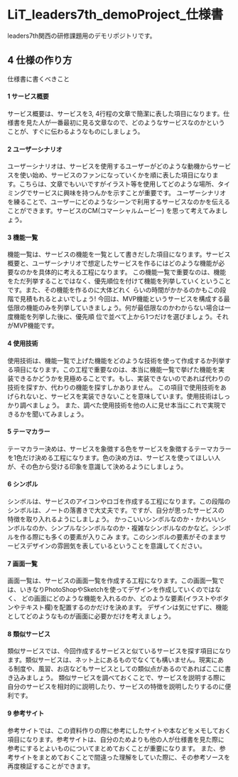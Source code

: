 # LiT_leaders7th_demoProject_仕様書
leaders7th関西の研修課題用のデモリポジトリです。

## 4 仕様の作り方

仕様書に書くべきこと
#### 1 サービス概要
サービス概要は、サービスを3, 4行程の文章で簡潔に表した項目になります。仕様書を見た人が一番最初に見る文章なので、どのようなサービスなのかという ことが、すぐに伝わるようなものにしましょう。
#### 2 ユーザーシナリオ
ユーザーシナリオは、サービスを使用するユーザーがどのような動機からサービスを使い始め、サービスのファンになっていくかを順に表した項目になりま す。こちらは、文章でもいいですがイラスト等を使用してどのような場所、タイミングでサービスに興味を持つんかを示すことが重要です。 ユーザーシナリオを練ることで、ユーザーにどのようなシーンで利用するサービスなのかを伝えることができます。サービスのCM(コマーシャルムービー) を思って考えてみましょう。
#### 3 機能一覧
機能一覧は、サービスの機能を一覧として書きだした項目になります。サービス概要と、ユーザーシナリオで想定したサービスを作るにはどのような機能が必 要なのかを具体的に考える工程になります。 この機能一覧で重要なのは、機能をただ列挙することではなく、優先順位を付けて機能を列挙していくということです。また、その機能を作るのに大体どれく らいの時間がかかるのかもこの段階で見積もれるとよいでしょう! 今回は、MVP機能というサービスを構成する最低限の機能のみを列挙していきましょう。何が最低限なのかわからない場合は一度機能を列挙した後に、優先順 位で並べて上から1つだけを選びましょう。それがMVP機能です。
#### 4 使用技術
使用技術は、機能一覧で上げた機能をどのような技術を使って作成するか列挙する項目になります。この工程で重要なのは、本当に機能一覧で挙げた機能を実 装できるかどうかを見極めることです。もし、実装できないのであれば代わりの技術を探すか、代わりの機能を探すしかありません。 この項目で使用技術をあげられないと、サービスを実装できないことを意味しています。使用技術はしっかり調べましょう。 また、調べた使用技術を他の人に見せ本当にこれで実現できるかを聞いてみましょう。
#### 5 テーマカラー

テーマカラー決めは、サービスを象徴する色をサービスを象徴するテーマカラーを1色だけ決める工程になります。色の決め方は、サービスを使ってほしい人 が、その色から受ける印象を意識して決めるようにしましょう。
#### 6 シンボル
シンボルは、サービスのアイコンやロゴを作成する工程になります。この段階のシンボルは、ノートの落書きで大丈夫です。ですが、自分が思ったサービスの 特徴を取り入れるようにしましょう。 かっこいいシンボルなのか・かわいいシンボルなのか、シンプルなシンボルなのか・複雑なシンボルなのかなど。シンボルを作る際にも多くの要素が入りこみ ます。このシンボルの要素がそのままサービスデザインの雰囲気を表しているということを意識してください。
#### 7 画面一覧
画面一覧は、サービスの画面一覧を作成する工程になります。この画面一覧では、いきなりPhotoShopやSketchを使ってデザインを作成していくのではなく、 どの画面にどのような機能を入れるのか、どのような要素(イラストやボタンやテキスト欄)を配置するのかだけを決めます。 デザインは気にせずに、機能としてどのようなものが画面に必要かだけを考えましょう。
#### 8 類似サービス

類似サービスでは、今回作成するサービスと似ているサービスを探す項目になります。類似サービスは、ネット上にあるものでなくても構いません。現実にあ る制度や、風習、お店などもサービスとしての類似点があるのであればここに書き込みましょう。 類似サービスを調べておくことで、サービスを説明する際に自分のサービスを相対的に説明したり、サービスの特徴を説明したりするのに便利です。

#### 9 参考サイト

参考サイトでは、この資料作りの際に参考にしたサイトや本などをメモしておく項目になります。参考サイトは、自分のためよりも他の人が仕様書を見た際に 参考にするとよいものについてまとめておくことが重要になります。 また、参考サイトをまとめておくことで間違った理解をしていた際に、その参考ソースを再度検証することができます。
